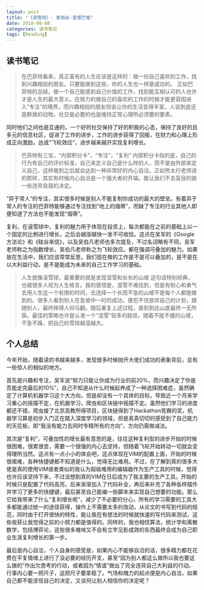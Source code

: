 ```yaml
---
layout: post
title: "《滚雪球》- 爱丽丝·查理芒格"
date: 2018-08-08
categories: 读书笔记
tags: [Reading]
---
```

## 读书笔记
> 在巴菲特看来，真正富有的人生应该是这样的：做一份自己喜欢的工作，找到兴趣相投的朋友。只要能做到这些，你的人生也一样是成功的。
正如巴菲特的总结，做一个自己能感到自己价值的工作，找到能互相认可的人也许才是人生的最大意义。在努力的做自己的喜欢的工作的时候才能更容因进入”专注“的境界。而兴趣相投的朋友则会让你的生活变得丰富，人说到底还是群居的动物，社交是必要的也是维持正常心理所必须要的要素。

同时他们之间也是互通的，一个好的社交保持了好的积极的心态，保持了良好的且多元的信息社区，促进了工作的进步，工作的进步获得了回报，在财力和心理上形成正向激励，达成”飞轮效应“，进步越来越开实现复利增长。

> 巴菲特有三宝，“内部积分卡”，“专注”，“复利”
内部积分卡指的是，自己的行为有自己的评价标准，自己来定义自己是什么样的人，而不是由外部来定义自己，这样做到之后就会达到一种非常好的内心自洽。正如熊太行老师讲的那样，其实有时候内心自洽是一个强大者的开端，能让我们不去盲目的做一些违背自我的决定。

“异于常人”的专注，其实很多时候是别人不能复制你成功的最大的壁垒。有着异于常人的专注的巴菲特能够通过专注找到“地上的烟蒂”，而缺了专注的行业其他人即便知道了方法也不能发现“烟蒂”。

复利，在滚雪球中，复利的魅力用于体现在投资上，每次都能在之前的基础上以一个固定的比例进行增长，之后会越涨越快一发不可收拾。这点在吴军的《Google方法论》和《硅谷来信》，以及吴伯凡老师也多次提及，不过名词略有不同，吴军老师称之为指数增长，吴伯凡老师称之为飞轮效应。都在强调可叠加的魅力。如果放在生活中，我们应该常常反思，我们现在做的工作是不是可以叠加的，是不是在以大利益行动，是不是能成为未来的自己工作学习的基础。

> 人生就像滚雪球，最重要的就是发现湿雪和长长的山坡
这句话特别经典，也被很多人视为人生格言。我的感悟是，湿雪不难找到，但是有耐心和勇气去用人生这一个有限的时间，去选择一个长而不急的山坡不是每个人都能做到的。很多人看到别人在急坡中一时的成功，便忍不住放弃自己的计划，跟随别人，最终摔得人仰马翻。随后重复上述过程，直到到达山底最终一无所获。最佳的策略也许是认准一个“湿雪”较多的路径，随着不陡不缓的山坡，不急不躁，把自己的雪球越滚越大。

## 个人总结
今年开始，随着读的书越来越多，发现很多时候抛开大佬们成功的表象背后，总有一些惊人的相似的地方。

首先是兴趣和专注，吴军说“努力只能让你成为行业的前20%，而兴趣决定了你是否能走完最后的10%”，自己不知道从什么时候起养成了一种选择困难症，虽然确定了计算机机器学习这个大方向，但是却没有一个具体的目标，导致近一个月来学习重心的摇摆不定，在机器学习，爬虫和区块链中摇摆不定。虽然他们学习的进度都还不错，爬虫接了北京高教所得项目，区块链得到了Hackathon竞赛的奖，机器学习算是初步入门正在踏入深度学习的领域，但是真真切切的感受到了自己能力的天花板，即“我没有能力去同时专精所有的方向”，方向仍需做减法。

其次是“复利”，可叠加性的增长最有意思的是，往往这种复利型的进步开始的时候很困难，很累很苦，需要一个很强的内心去坚持，但随着飞轮开始转动一切就会变得理所当然。这点有一点小小的体会吧，这点体现在VIM的配置上面，开始的时候很艰难，各种快捷键都不知道是什么，觉得无比难用。不过，在了解到真的很多大佬是真的使用VIM或者类似的我认为超级难用的编辑器作为生产工具的时候，觉得也许应该坚持下来，不过没想到真的VIM在日后成为了我主要的生产工具。开始的时候只是配置了代码高亮，后来渐渐加入了代码补全，再后来补充了各种各样插件并学习了更多的快捷键，最后甚至自己能编一些脚本来实现自己想要的功能。那么它给我带来了什么“复利增长呢”，减少了不必要的分心，所有的学习需要的工具大多都能通过统一的途径获得，操作上不需要太多的改动，从论文的书写到代码的规范，同时由于打开很快的特性，能让我在有想法的时候就快速的写代码来测试，这些收获让我觉得之前的小努力都是值得的。同样的，我也相信算法，统计学和离散数学，包括博弈论，这些很多难啃又不会有立竿见影成效的东西最终会成为自己职业生涯复利增长的第一步。

最后是内心自洽，个人自身的感受是，如果内心不能够自洽的话，很多精力都在花费在平复情绪上进行了没必要的经历开支，甚至“因为别人都这么做所以我也要这么做的”作出欠思考的行动，或者因为“情谊”做出了完全违背自己大利益的行动。行事内心要一把尺子，这把尺子要拿稳了。气场和魄力的起点便是内心自洽，如果自己都不能坚信自己的决定，又谈何让别人相信你的决定呢？


